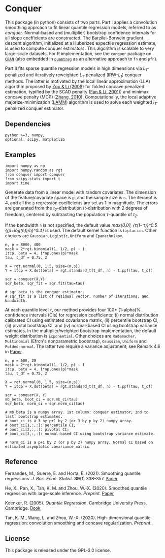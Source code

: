 # Conquer
This package (in python) consists of two parts. Part I applies a convolution smoothing approach to fit linear quantile regression models, referred to as *conquer*. Normal-based and (multiplier) bootstrap confidence intervals for all slope coefficients are constructed. The Barzilai-Borwein gradient descent algorithm, initialized at a Huberized expectile regression estimate, is used to compute conquer estimators. This algorithm is scalable to very large-scale datasets. For R implementation, see the ``conquer`` package on [``CRAN``](https://cran.r-project.org/web/packages/conquer/index.html) (also embedded in [``quantreg``](https://cran.r-project.org/web/packages/quantreg/index.html) as an alternative approach to `fn` and `pfn`).

Part II fits sparse quantile regression models in high dimensions via *L<sub>1</sub>*-penalized and iteratively reweighted *L<sub>1</sub>*-penalized (IRW-*L<sub>1</sub>*) conquer methods. The latter is motivated by the local linear approximation (LLA) algorithm proposed by [Zou & Li (2008)](https://projecteuclid.org/journals/annals-of-statistics/volume-36/issue-4/One-step-sparse-estimates-in-nonconcave-penalized-likelihood-models/10.1214/009053607000000802.full) for folded concave penalized estimation, typified by the SCAD penalty ([Fan & Li, 2001)](https://fan.princeton.edu/papers/01/penlike.pdf)) and minimax concave penalty (MCP) ([Zhang, 2010](https://projecteuclid.org/journals/annals-of-statistics/volume-38/issue-2/Nearly-unbiased-variable-selection-under-minimax-concave-penalty/10.1214/09-AOS729.full)). Computationally, the local adaptive majorize-minimization ([LAMM](https://github.com/XiaoouPan/ILAMM)) algorithm is used to solve each weighted *l<sub>1</sub>*-penalized conquer estimator.


## Dependencies

```
python >=3, numpy, 
optional: scipy, matplotlib
```

## Examples

```
import numpy as np
import numpy.random as rgt
from conquer import conquer
from scipy.stats import t
import time
```
Generate data from a linear model with random covariates. The dimension of the feature/covariate space is `p`, and the sample size is `n`. The itercept is 4, and all the `p` regression coefficients are set as 1 in magnitude. The errors are generated from the *t<sub>2</sub>*-distribution (*t*-distribution with 2 degrees of freedom), centered by subtracting the population *&tau;*-quantile of *t<sub>2</sub>*. 

If the bandwidth `h` is not specified, the default value *max\{0.01, \{&tau;(1- &tau;)\}^0.5 \{(p+log(n))/n\}^0.4\}* is used. The default kernel function is ``Laplacian``. Other choices are ``Gaussian``, ``Logistic``, ``Uniform`` and ``Epanechnikov``.

```
n, p = 8000, 400
mask = 2*rgt.binomial(1, 1/2, p) - 1
itcp, beta = 4, 1*np.ones(p)*mask
tau, t_df = 0.75, 2

X = rgt.normal(0, 1.5, size=(n,p))
Y = itcp + X.dot(beta) + rgt.standard_t(t_df, n) - t.ppf(tau, t_df)

sqr = conquer(X,Y)
sqr_beta, sqr_fit = sqr.fit(tau=tau)

# sqr_beta is the conquer estimator.
# sqr_fit is a list of residual vector, number of iterations, and bandwidth.

```

At each quantile level *&tau;*, our method provides four 100* (1-alpha)% confidence intervals (CIs) for regression coefficients: (i) normal distribution calibrated CI using estimated covariance matrix, (ii) percentile bootstrap CI, (iii) pivotal bootstrap CI, and (iv) normal-based CI using bootstrap variance estimates. In the multiplier/weighted bootstrap implementation, the default weight distribution is ``Exponential``. Other choices are ``Rademacher``, ``Multinomial`` (Efron's nonparametric bootstrap), ``Gaussian``, ``Uniform`` and ``Folded-normal``. The latter two require a variance adjustment; see Remark 4.6 in [Paper](https://arxiv.org/pdf/2012.05187.pdf).

```
n, p = 500, 20
mask = 2*rgt.binomial(1, 1/2, p) - 1
itcp, beta = 4, 1*np.ones(p)*mask
tau, t_df = 0.75, 2

X = rgt.normal(0, 1.5, size=(n,p))
Y = itcp + X.dot(beta) + rgt.standard_t(t_df, n) - t.ppf(tau, t_df)

sqr = conquer(X, Y)
mb_beta, boot_ci = sqr.mb_ci(tau)
sqr_beta, norm_ci = sqr.norm_ci(tau)

# mb_beta is a numpy array. 1st column: conquer estimator; 2nd to last: bootstrap estimates.
# boot_ci is a 3 by p+1 by 2 (or 3 by p by 2) numpy array. 
# boot_ci[1,:,:]: percentile CI; 
# boot_ci[2,:,:]: pivotal CI; 
# boot_ci[3,:,:]: normal-based CI using bootstrap variance estimate.

# norm_ci is a p+1 by 2 (or p by 2) numpy array. Normal CI based on estimated asymptotic covariance matrix

```

## Reference
Fernandes, M., Guerre, E. and Horta, E. (2021). Smoothing quantile regressions. *J. Bus. Econ. Statist.* **39**(1) 338–357. [Paper](https://www.tandfonline.com/doi/abs/10.1080/07350015.2019.1660177?journalCode=ubes20)

He, X., Pan, X., Tan, K. M. and Zhou, W.-X. (2020). Smoothed quantile regression with large-scale inference. *Preprint*. [Paper](https://arxiv.org/pdf/2012.05187.pdf)

Koenker, R. (2005). *Quantile Regression*. Cambridge University Press, Cambridge. [Book](https://www.cambridge.org/core/books/quantile-regression/C18AE7BCF3EC43C16937390D44A328B1)

Tan, K. M., Wang, L. and Zhou, W.-X. (2020). High-dimensional quantile regression: convolution smoothing and concave regularization. *Preprint*.

## License 

This package is released under the GPL-3.0 license.
